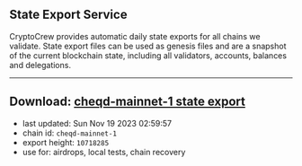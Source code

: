 ## State Export Service
CryptoCrew provides automatic daily state exports for all chains we validate. State export files can be used as genesis files and are a snapshot of the current blockchain state, including all validators, accounts, balances and delegations.

---
**Download: [cheqd-mainnet-1 state export](https://dl.ccvalidators.com/SERVICE/cheqd/cheqd-mainnet-1_export_10718285.json)**
---

- last updated: Sun Nov 19 2023 02:59:57
- chain id: `cheqd-mainnet-1`
- export height: `10718285`
- use for: airdrops, local tests, chain recovery
